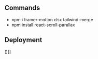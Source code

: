 ## Commands

- npm i framer-motion clsx tailwind-merge
- npm install react-scroll-parallax

## Deployment
()[]
